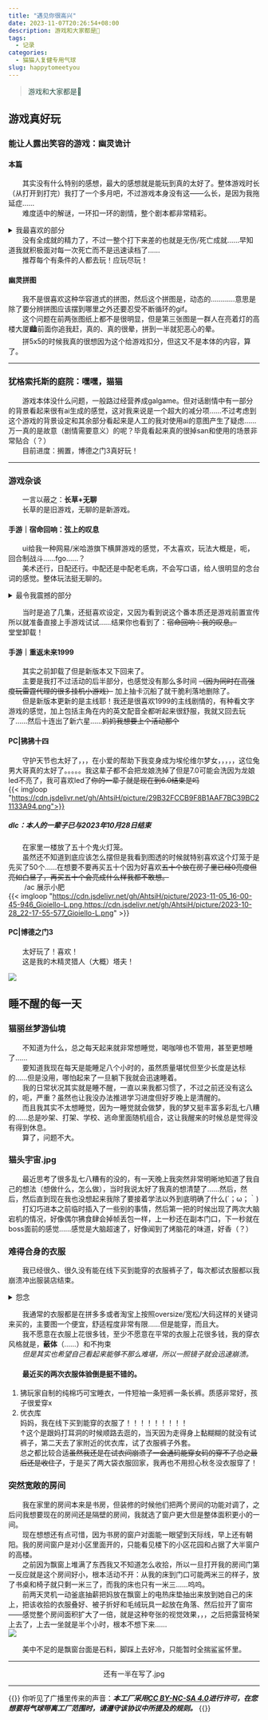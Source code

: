 ```yaml
---
title: "遇见你很高兴"
date: 2023-11-07T20:26:54+08:00
description: 游戏和大家都是🥺
tags:
  - 记录
categories:
  - 猫猫人复健专用气球
slug: happytomeetyou
---
```

<style>
  blockquote {
    color: #2a4f43; /* 设置字体颜色 */
  }
</style>

> 游戏和大家都是🥺

## 游戏真好玩

### 能让人露出笑容的游戏：幽灵诡计
#### 本篇
&emsp;&emsp;其实没有什么特别的感想，最大的感想就是能玩到真的太好了。整体游戏时长（从打开到打完）我打了一个多月吧，不过游戏本身没有这——么长，是因为我拖延症……<br>
&emsp;&emsp;难度适中的解谜，一环扣一环的剧情，整个剧本都非常精彩。<br>
<details>
<summary>我最喜欢的部分</summary>
&emsp;&emsp;原来我是猫猫！所有人都得到的好结局，以及，猫猫狗狗拯救世界。</details>
&emsp;&emsp;没有全成就的精力了，不过一整个打下来差的也就是无伤/死亡成就……早知道我就积极面对每一次死亡而不是迅速读档了……<br>
&emsp;&emsp;推荐每个有条件的人都去玩！应玩尽玩！

#### 幽灵拼图
&emsp;&emsp;我不是很喜欢这种华容道式的拼图，然后这个拼图是，动态的…………意思是除了要分辨拼图应该摆到哪里之外还要忍受不断循环的gif。<br>
&emsp;&emsp;这个问题在前两张图纸上都不是很明显，但是第三张图是一群人在亮着灯的高楼大厦🏙️前面你追我赶，真的、真的很晕，拼到一半就犯恶心的晕。<br>
&emsp;&emsp;拼5x5的时候我真的很想因为这个给游戏扣分，但这又不是本体的内容，算了。<br>

---

### 犹格索托斯的庭院：嘿嘿，猫猫
&emsp;&emsp;游戏本体没什么问题，一般路过经营养成galgame。但对话剧情中有一部分的背景看起来很有ai生成的感觉，这对我来说是一个超大的减分项……不过考虑到这个游戏的背景设定和其余部分看起来是人工的我对使用ai的意图产生了疑虑……万一真的是故意（剧情需要意义）的呢？毕竟看起来真的很掉san和使用的场景非常贴合（？）<br>
&emsp;&emsp;目前进度：搁置，博德之门3真好玩！

---

### 游戏杂谈
&emsp;&emsp;一言以蔽之：**长草+无聊** <br>
&emsp;&emsp;长草的是旧游戏，无聊的是新游戏。
#### 手游｜宿命回响：弦上的叹息
&emsp;&emsp;ui给我一种网易/米哈游旗下横屏游戏的感觉，不太喜欢，玩法大概是，呃，回合制战斗……fgo……？<br>
&emsp;&emsp;美术还行，日配还行。中配还是中配老毛病，不会写口语，给人很明显的念台词的感觉。整体玩法挺无聊的。<br>
<details>
<summary>最令我震撼的部分</summary>
&emsp;&emsp;手游里的看板娘和前几年动漫里的女主虽然长得一模一样但是其实是两个人，之所以出现这种状况是因为动画组和游戏组沟通失误，最后动画组一着急就把女主写死了Σ（・□・；）<br>
</details>

&emsp;&emsp;当时是追了几集，还挺喜欢设定，又因为看到说这个番本质还是游戏前置宣传所以就准备直接上手游戏试试……结果你也看到了：~~宿命回响：我的叹息。~~<br>
堂堂卸载！

#### 手游｜重返未来1999
&emsp;&emsp;其实之前卸载了但是新版本又下回来了。<br>
&emsp;&emsp;主要是我打不过活动的后半部分，也感觉没有那么多时间 ~~（因为同时在高强度玩雷霆代理的很多挂机小游戏）~~ 加上抽卡沉船了就干脆利落地删除了。<br>
&emsp;&emsp;但是新版本更新的是主线耶！我还是很喜欢1999的主线剧情的，有种看文字游戏的感觉，加上包括主角在内的英文配音全都听起来很舒服，我就又回去玩了……然后十连出了新六星……~~妈妈我想要上个活动那个~~<br>

#### PC|狒狒十四
&emsp;&emsp;守护天节也太好了，，，在小爱的帮助下我变身成为埃伦维尔梦女，，，，，这位兔男大哥真的太好了。。。。。我这辈子都不会把龙娘洗掉了但是7.0可能会洗因为龙娘led不亮了，我可喜欢led了~~你的一辈子就是现在到6.0结束是吗~~<br>
{{< imgloop "https://cdn.jsdelivr.net/gh/AhtsiH/picture/29B32FCCB9F8B1AAF7BC39BC21133A94.png">}}

##### dlc：本人的一辈子已与2023年10月28日结束<br>
&emsp;&emsp;在家里一楼放了五十个鬼火灯笼。<br>
&emsp;&emsp;虽然还不知道到底应该怎么摆但是我看到图透的时候就特别喜欢这个灯笼于是先买了50个……在想要不要再买五十个因为好喜欢~~五十个放在房子里已经0亮度但亮如白昼了，再买五十个会亮成什么样我都不敢想。~~<br>
&emsp;&emsp; /ac 展示小肥<br>
{{< imgloop "https://cdn.jsdelivr.net/gh/AhtsiH/picture/2023-11-05_16-00-45-946_Gioiello-L.png,https://cdn.jsdelivr.net/gh/AhtsiH/picture/2023-10-28_22-17-55-577_Gioiello-L.png" >}}
#### PC|博德之门3
&emsp;&emsp;太好玩了！喜欢！<br>
&emsp;&emsp;这是我的木精灵猎人（大概）塔夫！<br>


![](https://cdn.jsdelivr.net/gh/AhtsiH/picture/1086940_20231107232050_1.png)
## 睡不醒的每一天
### 猫丽丝梦游仙境
&emsp;&emsp;不知道为什么，总之每天起来就非常想睡觉，喝咖啡也不管用，甚至更想睡了……<br>
&emsp;&emsp;要知道我现在每天是能睡足八个小时的，虽然质量堪忧但至少长度是达标的……但是没用，哪怕起来了一旦躺下我就会迅速睡着。<br>
&emsp;&emsp;我的日常状况其实就是睡不醒，一直以来我都习惯了，不过之前还没有这么的，呃，严重？虽然也让我没办法推进学习进度但好歹晚上是清醒的。<br>
&emsp;&emsp;而且我其实不太想睡觉，因为一睡觉就会做梦，我的梦又挺丰富多彩乱七八糟的……总是吵架、打架、学校、逃命里面随机组合，这让我醒来的时候总是觉得没有得到休息。<br>
&emsp;&emsp;算了，问题不大。<br>

### 猫头宇宙.jpg
&emsp;&emsp;最近思考了很多乱七八糟有的没的，有一天晚上我突然非常明晰地知道了我自己的想法（想做什么，怎么做），当时我说太好了我真的想清楚了……然后，然后，然后直到现在我也没想起来我除了要接着学法以外到底明确了什么(´；ω；｀) <br>
&emsp;&emsp;打幻巧进本之前临时插入了一些别的事情，然后第一把的时候出现了两次大脑宕机的情况，好像偶尔狒食肆会掉帧丢包一样，上一秒还在副本门口，下一秒就在boss面前的感觉……感觉是大脑超速了，好像闻到了烤脑花的味道，好香（？）<br>

### 难得合身的衣服
&emsp;&emsp;我已经很久、很久没有能在线下买到能穿的衣服裤子了，每次都试衣服都以我崩溃冲出服装店结束。<br>
<details>
<summary>怨念</summary>

&emsp;&emsp;诚然我自己的原因占一大部分，但服装店也有错。大码女生是客观存在的，但是线下的大码女装只能说应该有——至少我没怎么见过。<br>
&emsp;&emsp;前段时间我想开了，冲去男装区买了几条裤子——真是令人感动的宽松舒适口袋巨大。随之而来的就是汹涌澎湃的不甘和凭什么。
&emsp;&emsp;我确实可以无视衣服的男女之分跑去穿男码，甚至我更喜欢穿一些没有性别之分的款式……<br>
&emsp;&emsp;但是凭什么？男装可以在一个店从s买到4xl，女装却只能买到xs到xl？这个xl往往还有个非常可笑的让人怀疑到底是不是给真实人类穿的维度数据。<br>
</details>

&emsp;&emsp;我通常的衣服都是在拼多多或者淘宝上按照oversize/宽松/大码这样的关键词来买的，主要图一个便宜，舒适程度非常有限……但是能穿，而且大。<br>
&emsp;&emsp;我不愿意在衣服上花很多钱，至少不愿意在平常的衣服上花很多钱，我的穿衣风格就是，**蔽体**（……）和不拘束<br>
&emsp;&emsp;_但是其实也希望自己看起来能够不那么难堪，所以一照镜子就会迅速崩溃。_<br>

#### &emsp;&emsp;最近买的两次衣服体验倒是挺不错的。<br>
1. 狒玩家自制的纯棉巧可宝睡衣，一件短袖一条短裤一条长裤。质感非常好，孩子很爱穿x<br>
2. 优衣库<br>
  妈妈，我在线下买到能穿的衣服了！！！！！！！！！<br>
  ↑这个是跟妈打耳洞的时候顺路去逛的，当天因为走得身上黏糊糊的就没有试裤子，第二天去了家附近的优衣库，试了衣服裤子外套。<br>
  总之都比较合适~~虽然我还是在试衣间崩溃了一会通码能穿女码的穿不了总之最后还是收住了~~，于是买了两大袋衣服回家，我再也不用担心秋冬没衣服穿了！

### 突然宽敞的房间
&emsp;&emsp;我在家里的房间本来是书房，但装修的时候他们把两个房间的功能对调了，之后问我想要现在的房间还是隔壁的房间，我就选了窗户更大但是整体面积更小的一间。<br>
&emsp;&emsp;现在想想还有点可惜，因为书房的窗户对面能一眼望到天际线，早上还有朝阳。我的房间窗户是对小区里面开的，只能看见楼下的小区花园和占据了大半窗户的高楼。<br>
&emsp;&emsp;之前因为飘窗上堆满了东西我又不知道怎么收拾，所以一旦打开我的房间门第一反应就是这个房间好小，根本活动不开：从我的床到门口可能两米三的样子，放了书桌和椅子就只剩一米三了，而我的床也只有一米三……呜呜。<br>
&emsp;&emsp;前两天灵机一动釜底抽薪把妈放在飘窗上的电热床垫抽出来放到她自己的床上，把该收拾的衣服叠好、被子折好和毛绒玩具一起放在角落、然后拉开了窗帘——感觉整个房间面积扩大了一倍，就是这种夸张的视觉效果，，，之后把露营椅架上去了，上去一坐就是半个小时，根本不想下来……<br>
![](https://cdn.jsdelivr.net/gh/AhtsiH/picture/E9B0728E9BBA433B41BC63712CB95BC1.png)
<div style="text-align: center;">美中不足的是飘窗台面是石料，脚踩上去好冷，只能暂时全揣鲨鲨怀里。</div>

---
<div style="text-align: center;">还有一半在写了.jpg</div>

---

{{<card>}}
你听见了广播里传来的声音：***本工厂采用[CC BY-NC-SA 4.0](https://creativecommons.org/licenses/by-nc-sa/4.0/deed.zh-hans)进行许可，在您想要将气球带离工厂范围时，请遵守该协议中所提及的规则。***
{{</card>}}
